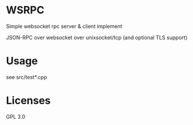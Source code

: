 # WSRPC
Simple websocket rpc server & client implement

JSON-RPC over websocket over unixsocket/tcp (and optional TLS support)

# Usage
see src/test*.cpp

# Licenses

GPL 3.0